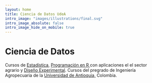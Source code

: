```yaml
---
layout: home
title: Ciencia de Datos UdeA
intro_image: "images/illustrations/final.svg"
intro_image_absolute: false
intro_image_hide_on_mobile: true
---
```


# Ciencia de Datos

<p style="text-align:justify">

Cursos de <a href = "https://moderndive.com/">Estadística</a>, <a href = "https://cran.r-project.org/">Programación en R </a> con aplicaciones el el sector agrario y <a href = "https://elearning.unite.it/pluginfile.php/221606/mod_resource/content/1/BookDOEwithR.pdf">Diseño Experimental</a>. Cursos del pregrado de Ingeniería Agropecuaria de la 
<a href="http://www.udea.edu.co/wps/portal/udea/web/inicio/!ut/p/z1/04_Sj9CPykssy0xPLMnMz0vMAfIjo8ziLSydjQwdTQx8LAws3AwcA0N8XE1CfQ0M_E31wwkpiAJKG-AAjgZA_VFgJXATDLwNTYEmuAb4hfg7B7h4GUEV4DGjIDfCINNRUREATA0gew!!/dz/d5/L2dBISEvZ0FBIS9nQSEh/">Universidad de Antioquia,</a> Colombia.


</p>


